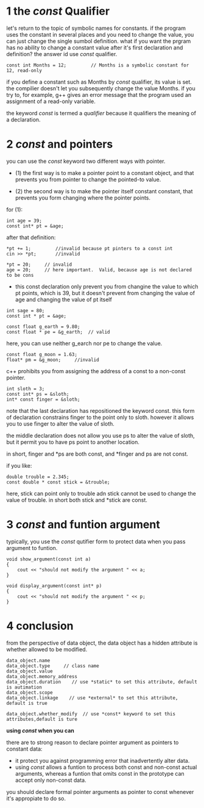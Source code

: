 # 1 the *const* Qualifier

let's return to the topic of symbolic names for constants. if the program uses the constant in several places and you need to change the value, you can just change the single sumbol definition. what if you want the prgram has no ability to change a constant value after it's first declaration and definition? the answer id use *const* qualifier.

~~~
const int Months = 12;         // Months is a symbolic constant for 12, read-only
~~~

if you define a constant such as Months by *const* qualifier, its value is set. the compilier doesn't let you subsequently change the value Months. if you try to, for example, g++ gives an error message that the program used an assignment of a read-only variable.

the keyword *const* is termed a *qualifier* because it qualifiers the meaning of a declaration.

# 2 *const* and pointers

you can use the *const* keyword two different ways with pointer.

* (1) the first way is to make a pointer point to a constant object, and that prevents you from pointer to change the pointed-to value.

* (2) the second way is to make the pointer itself constant constant, that prevents you form changing where the pointer points.


for (1):
~~~
int age = 39;
const int* pt = &age;
~~~

after that definition:

~~~
*pt += 1;         //invalid because pt pinters to a const int
cin >> *pt;       //invalid
~~~

~~~
*pt = 20;     // invalid
age = 20;     // here important.  Valid, because age is not declared to be cons
~~~

* this const declaration only prevent you from changine the value to which pt points, which is 39, but it doesn't prevent from changing the value of age and changing the value of pt itself
~~~
int sage = 80;
const int * pt = &age;
~~~


~~~
const float g_earth = 9.80;
const float * pe = &g_earth;  // valid
~~~
here, you can use neither g_earch nor pe to change the value.

~~~
const float g_moon = 1.63;
float* pm = &g_moon;     //invalid
~~~
c++ prohibits you from assigning the address of a const to a non-const pointer.


~~~
int sloth = 3;
const int* ps = &sloth;
int* const finger = &sloth;
~~~
note that the last declaration has repositioned the keyword const. this form of declaration constrains finger to the point only to sloth. however it allows you to use finger to alter the value of sloth.

the middle declaration does not allow you use ps to alter the value of sloth, but it permit you to have ps point to another location.

in short, finger and *ps are both const, and *finger and ps are not const.

if you like:
~~~
double trouble = 2.345;
const double * const stick = &trouble;
~~~
here, stick can point only to trouble adn stick cannot be used to change the value of trouble. in short both stick and *stick are const.

# 3 *const* and funtion argument
typically, you use the *const* qutifier form to protect data when you pass argument to funtion.

~~~
void show_argument(const int a)
{
    cout << "should not modify the argument " << a;
}

void display_argument(const int* p)
{
    cout << "should not modify the argument " << p;
}

~~~



# 4 conclusion
from the perspective of data object, the data object has a hidden attribute is whether allowed to be modified.

~~~
data_object.name
data_object.type     // class name
data_object.value
data_object.memory_address
data_object.duration    // use *static* to set this attribute, default is autimation
data_object.scope
data_object.linkage    // use *external* to set this attribute, default is true

data_object.whether_modify  // use *const* keyword to set this attributes,default is ture
~~~

**using *const* when you can**

there are to strong reason to declare pointer argument as pointers to constant data:

* it protect you against programming error that inadvertently alter data.
* using *const* allows a funtion to process both const and non-const actual arguments, whereas a funtion that omits const in the prototype can accept only non-const data. 

you should declare formal pointer arguments as pointer to const whenever it's appropiate to do so.



 
